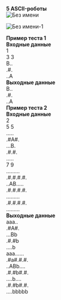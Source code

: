 **5 ASCII-роботы**<br>
 ![Без имени](https://github.com/user-attachments/assets/f5cfb935-bfa8-419d-829d-4303eb1c0302)

![Без имени-1](https://github.com/user-attachments/assets/da6a77d5-0d26-4a71-8beb-1f7049a3ad75)

**Пример теста 1**<br>
**Входные данные**<br>
1<br>
3 3<br>
B..<br>
.#.<br>
..A<br>
**Выходные данные**<br>
B..<br>
.#.<br>
..A<br>
**Пример теста 2**<br>
**Входные данные**<br>
2<br>
5 5<br>
.....<br>
.#A#.<br>
...B.<br>
.#.#.<br>
.....<br>
7 9<br>
.........<br>
.#.#.#.#.<br>
..AB.....<br>
.#.#.#.#.<br>
.........<br>
.#.#.#.#.<br>
.........<br>
**Выходные данные**<br>
aaa..<br>
.#A#.<br>
...Bb<br>
.#.#b<br>
....b<br>
aaa......<br>
.#a#.#.#.<br>
..ABb....<br>
.#.#b#.#.<br>
....b....<br>
.#.#b#.#.<br>
....bbbbb<br>
